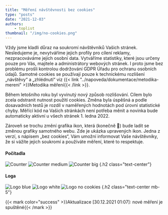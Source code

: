 ```yaml
---
title: "Měření návštěvnosti bez cookies"
type: "posts"
date: "2021-12-03"
authors: 
    - toplist
thumbnail: "/img/no-cookies.png"
---
```

Vždy jsme kladli důraz na soukromí návštěvníků Vašich stránek. Nesledujeme je, nevytváříme jejich profily pro cílení reklamy, nezpracováváme jejich osobní data. Vytváříme statistiky, které jsou určeny pouze pro Vás, majitele a administrátory webových stránek. I proto jsme bez problému prošli kontrolou dodržování GDPR Úřadu pro ochranu osobních údajů. Samotné cookies se používají pouze k technickému rozlišení „návštěvy“ a „zhlédnutí“ viz {{< link "../napoveda/dokumentace/metodika-mereni" >}}Metodika měření{{< /link >}}.

Během letošního roku byl vyvinutý nový způsob rozlišování. Cílem bylo zcela odstranit nutnost použití cookies. Změna byla úspěšná a podle dosavadních testů je rozdíl v naměřených hodnotách pod úrovní statistické chyby. Měřící kód na Vašich stránkách není potřeba měnit a novinka bude automaticky aktivní u všech stránek 1. ledna 2022.

Zároveň se trochu změní grafika ikon, která (konečně 🙂) bude ladit se změnou grafiky samotného webu. Zde je ukázka upravených ikon. Jedna z verzí, s nápisem „bez cookies“, Vám umožní informovat Vaše návštěvníky, že si vážíte jejich soukromí a používáte měření, které to respektuje.

#### Počítadla

![Counter](/img/counter-new.gif) ![Counter medium](/img/mc-copy.gif) ![Counter big](/img/bc-copy.gif)
{.h2 class="text-center"}

#### Loga

![Logo blue](/img/count.asp_.png) ![Logo white](/img/logo1.png) ![Logo no cookies](/img/logo2.png)
{.h2 class="text-center mb-5"}

{{< mark color="success" >}}Aktualizace [30.12.2021 01:07]: nové měření je spuštěné{{< /mark >}}